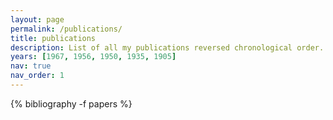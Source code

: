 ```yaml
---
layout: page
permalink: /publications/
title: publications
description: List of all my publications reversed chronological order.
years: [1967, 1956, 1950, 1935, 1905]
nav: true
nav_order: 1
---
```

<!-- _pages/publications.md -->
<div class="publications">
{% bibliography -f papers %}
</div>
